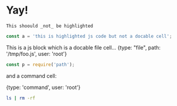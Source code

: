 
# Yay!

```
This shoould _not_ be highlighted
``` 

```js
const a = 'this is highlighted js code but not a docable cell';
```

This is a js block which is a docable file cell...
{type: "file", path: '/tmp/foo.js', user: 'root'}
```js
const p = require('path');
```

and a command cell:

{type: 'command', user: 'root'}
```bash
ls | rm -rf
```

